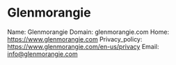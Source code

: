 
# Glenmorangie

Name: Glenmorangie
Domain: glenmorangie.com
Home: https://www.glenmorangie.com
Privacy_policy: https://www.glenmorangie.com/en-us/privacy
Email: info@glenmorangie.com

